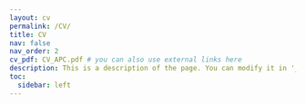 ```yaml
---
layout: cv
permalink: /CV/
title: CV
nav: false
nav_order: 2
cv_pdf: CV_APC.pdf # you can also use external links here
description: This is a description of the page. You can modify it in '_pages/cv.md'. You can also change or remove the top pdf download button.
toc:
  sidebar: left
---
```

